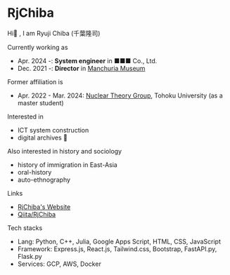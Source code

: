# RjChiba

Hi👋 , I am Ryuji Chiba (千葉隆司)

Currently working as 
- Apr. 2024 -: **System engineer** in ■■■ Co., Ltd.
- Dec. 2021 -: **Director** in [Manchuria Museum](https://office.mus-manchuria.com/)

Former affiliation is
- Apr. 2022 - Mar. 2024: [Nuclear Theory Group](http://www.nucl.phys.tohoku.ac.jp), Tohoku University (as a master student)

Interested in
- ICT system construction
- digital archives 📃

Also interested in history and sociology 
- history of immigration in East-Asia
- oral-history
- auto-ethnography

Links
- [RjChiba's Website](https://rjchiba.vercel.app)
- [Qiita/RjChiba](https://qiita.com/RjChiba)

Tech stacks
- Lang: Python, C++, Julia, Google Apps Script, HTML, CSS, JavaScript
- Framework: Express.js, React.js, Tailwind.css, Bootstrap, FastAPI.py, Flask.py
- Services: GCP, AWS, Docker
